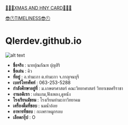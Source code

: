 [🎇🎈🎆XMAS AND HNY CARD🎉🎊✨](https://qlerdev.github.io/xmas_hny_card)

[😎🕐TIMELINESS😎🕙](https://qlerdev.github.io/timeliness)
# Qlerdev.github.io

![alt text](/img/IMG_20241024_214443.jpg)

- **ชื่อจริง**   : นายปุณกัณฑ ปุญสิริ
- **ชื่อเล่น**   : คิว
- **ที่อยู่**     : อ.ท่ามะกา ต.ท่ามะกา จ.กาญจนบุรี
- **เบอร์โทรศัพท์**    : 063-253-5288
- **กำลังศึกษาอยู่ที่**  : ม.เกษตรศาสตร์ คณะวิทยาศาสตร์ วิทยาเขตศรีราชา 
- **งานอดิเรก**      : เล่นเกม,ฟังเพลง,ดูหนัง
- **โรงเรียนมัธยม**   : โรงเรียนท่ามะกาวิทยาคม
- **เครื่องดื่มที่ชอบ**  : นมน้ำอ้อย
- **อาหารที่ชอบ**    : กะเพราหมูกรอบ
- **เลือดกรุ๊ป**       : O
